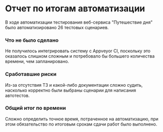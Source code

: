 # Отчет по итогам автоматизации


В ходе автоматизации тестирования веб-сервиса "Путешествие дня" было автоматизировано 26 тестовых сценариев.  


### Что не было сделано

Не получилось интегрировать систему с Appveyor CI, поскольку это оказалось слишком сложным и потребовало бы большего количества времени, чем запланировано.

### Сработавшие риски

Из-за отсутствия ТЗ и какой-либо документации сложно судить, насколько корректно были выбраны сценарии для написания автотестов.


### Общий итог по времени

Сложно определить точное время, потраченное на автоматизацию, при этом обязательство по итоговым срокам сдачи работ было выполнено.
